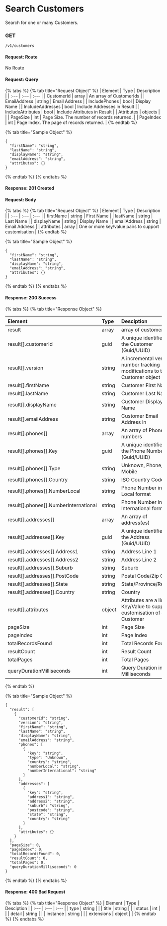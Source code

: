 # Search Customers

Search for one or many Customers. 

### **GET**

```text
/v1/customers
```

#### Request: Route

No Route

#### Request: Query

{% tabs %}
{% tab title="Request Object" %}
| Element | Type | Description |
| :--- | :--- | :--- |
| CustomerId | array | An array of CustomerIds |
| EmailAddress | string | Email Address |
| IncludePhones | bool | Display Name |
| IncludeAddresses | bool | Include Addresses in Result |
| IncludeAttributes | bool | Include Attributes in Result |
| Attributes | objects |  |
| PageSize | int | Page Size.  The number of records returned. |
| PageIndex | int  | Page Index.  The page of records returned. |
{% endtab %}

{% tab title="Sample Object" %}
```text
{
  "firstName": "string",
  "lastName": "string",
  "displayName": "string",
  "emailAddress": "string",
  "attributes": {}
}
```
{% endtab %}
{% endtabs %}

#### Response: 201 Created

#### Request: Body

{% tabs %}
{% tab title="Request Object" %}
| Element | Type | Description |
| :--- | :--- | :--- |
| firstName | string | First Name |
| lastName | string | Last Name |
| displayName | string | Display Name |
| emailAddress | string | Email Address |
| attributes | array | One or more key/value pairs to support customisation |
{% endtab %}

{% tab title="Sample Object" %}
```text
{
  "firstName": "string",
  "lastName": "string",
  "displayName": "string",
  "emailAddress": "string",
  "attributes": {}
}
```
{% endtab %}
{% endtabs %}

#### Response: 200 Success

{% tabs %}
{% tab title="Response Object" %}


| Element | Type | Desciption |
| :--- | :--- | :--- |
| result | array | array of customers |
| result\[\].customerId | guid | A unique identifier for the Customer \(Guid/UUID\) |
| result\[\].version | string | A incremental version number tracking modifications to the Customer object |
| result\[\].firstName | string | Customer First Name |
| result\[\].lastName | string | Customer Last Name |
| result\[\].displayName | string | Customer Display Name |
| result\[\].emailAddress | string | Customer Email Address in  |
| result\[\].phones\[\] | array | An array of Phone numbers |
| result\[\].phones\[\].Key | guid | A unique identifier for the Phone Number \(Guid/UUID\) |
| result\[\].phones\[\].Type | string | Unknown, Phone, Mobile |
| result\[\].phones\[\].Country | string | ISO Country Code |
| result\[\].phones\[\].NumberLocal | string | Phone Number in Local format |
| result\[\].phones\[\].NumberInternational | string | Phone Number in International format |
| result\[\].addresses\[\] | array | An array of address\(es\) |
| result\[\].addresses\[\].Key | guid | A unique identifier for the Address \(Guid/UUID\) |
| result\[\].addresses\[\].Address1 | string | Address Line 1 |
| result\[\].addresses\[\].Address2 | string | Address Line 2 |
| result\[\].addresses\[\].Suburb | string | Suburb |
| result\[\].addresses\[\].PostCode | string | Postal Code/Zip Code |
| result\[\].addresses\[\].State | string | State/Province/Region |
| result\[\].addresses\[\].Country | string | Country |
| result\[\].attributes | object | Attributes are a list of Key/Value to support customisation of a Customer |
| pageSize | int | Page Size |
| pageIndex | int | Page Index  |
| totalRecordsFound | int | Total Records Found |
| resultCount | int | Result Count |
| totalPages | int | Total Pages  |
| queryDurationMilliseconds | int | Query Duration in Milliseconds |
{% endtab %}

{% tab title="Sample Object" %}
```text
{
  "result": [
    {
      "customerId": "string",
      "version": "string",
      "firstName": "string",
      "lastName": "string",
      "displayName": "string",
      "emailAddress": "string",
      "phones": [
        {
          "key": "string",
          "type": "Unknown",
          "country": "string",
          "numberLocal": "string",
          "numberInternational": "string"
        }
      ],
      "addresses": [
        {
          "key": "string",
          "address1": "string",
          "address2": "string",
          "suburb": "string",
          "postcode": "string",
          "state": "string",
          "country": "string"
        }
      ],
      "attributes": {}
    }
  ],
  "pageSize": 0,
  "pageIndex": 0,
  "totalRecordsFound": 0,
  "resultCount": 0,
  "totalPages": 0,
  "queryDurationMilliseconds": 0
}
```
{% endtab %}
{% endtabs %}

#### Response: 400 Bad Request

{% tabs %}
{% tab title="Response Object" %}
| Element | Type | Desciption |
| :--- | :--- | :--- |
| type | string |  |
| title | string |  |
| status | int |  |
| detail | string |  |
| instance | string |  |
| extensions | object |  |
{% endtab %}
{% endtabs %}

